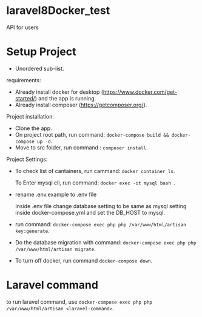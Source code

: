 # laravel8Docker_test
API for users

# Setup Project
+ Unordered sub-list. 

requirements:
+ Already install docker for desktop (https://www.docker.com/get-started/) and the app is running.
+ Already install composer (https://getcomposer.org/).

Project installation:
+ Clone the app.
+ On project root path, run command: `docker-compose build && docker-compose up -d`.
+ Move to src folder, run command : `composer install`.

Project Settings:

+ To check list of cantainers, run cammand: `docker container ls`.

  To Enter mysql cli, run command: `docker exec -it mysql bash `.

+ rename .env.example to .env file

  Inside .env file change database setting to be same as mysql setting inside docker-compose.yml and set the DB_HOST to mysql.
 
+ run command: `docker-compose exec php php /var/www/html/artisan key:generate`.

+ Do the database migration with command: `docker-compose exec php php /var/www/html/artisan migrate`.

+ To turn off docker, run command `docker-compose down`.

# Laravel command

to run laravel command, use `docker-compose exec php php /var/www/html/artisan <laravel-command>`.

